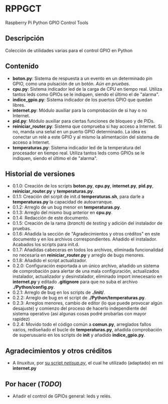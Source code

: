 # RPPGCT
Raspberry Pi Python GPIO Control Tools

## Descripción
Colección de utilidades varias para el control GPIO en Python

## Contenido
- **boton.py**: Sistema de respuesta a un evento en un determinado pin GPIO, como una pulsación de un botón. *Aún en pruebas*.
- **cpu.py**: Sistema indicador led de la carga de CPU en tiempo real. Utiliza tantos leds como GPIOs se le indiquen, siendo el último el de "alarma".
- **indice_gpio.py**: Sistema indicador de los puertos GPIO que quedan libres.
- **internet.py**: Módulo auxiliar para la comprobación de si hay o no Internet.
- **pid.py**: Módulo auxiliar para ciertas funciones de bloqueo y de PIDs.
- **reiniciar_router.py**: Sistema que comprueba si hay acceso a Internet. Si no, manda una señal en un puerto GPIO determinado. La idea es conectar un relé a este GPIO y al mismo la alimentación del sistema de acceso a Internet.
- **temperaturas.py**: Sistema indicador led de la temperatura del procesador en tiempo real. Utiliza tantos leds como GPIOs se le indiquen, siendo el último el de "alarma".

## Historial de versiones
- 0.1.0: Creación de los scripts **boton.py**, **cpu.py**, **internet.py**, **pid.py**, **reiniciar_router.py** y **temperaturas.py**.
- 0.1.1: Creación del scrpit de init.d **temperaturas.sh**, para darle a **temperaturas.py** la capacidad de autoarranque.
- 0.1.2: Arreglo de un bug menor en **temperaturas.py**.
- 0.1.3: Arreglo del mismo bug anterior en **cpu.py**.
- 0.1.4: Redacción de este documento.
- 0.1.5: Creación de la rama (*branch*) de *testing* y adición del instalador de pruebas.
- 0.1.6: Añadida la sección de "Agradecimientos y otros créditos" en este documento y en los archivos correspondientes. Añadido el instalador. Acabados los scripts para init.d.
- 0.1.7: Añadidas cabeceras en todos los archivos, eliminada funcionalidad no necesaria en **reiniciar_router.py** y arreglo de bugs menores.
- 0.1.8: Añadido el script actualizador.
- 0.2.0: Configuración exportada a un único archivo, añadido un sistema de comprobación para alertar de una mala configuración, actualizados instalador, actualizador y desinstalador, eliminado import innecesario en **internet.py** y editado **.gitignore** para que no suba el archivo **./Python/config.py**.
- 0.2.1: Arreglo de bug en los scripts de **./init/**.
- 0.2.2: Arreglo de bug en el script de **./Python/temperaturas.py**.
- 0.2.3: Arreglos menores, cambio de editor (lo que puede provocar algún desajuste) y comienzo del proceso de hacerlo independiente del sistema operativo (así algunas cosas podré probarlas con mayor rapidez)
- 0.2.4: Movido todo el código común a **comun.py**, arreglados fallos varios, rediseñado el bucle de **temperaturas.py**, añadida comprobación de superusuario en los scripts de **init** y añadido **indice_gpio.py**.

## Agradecimientos y otros créditos
* A *linuxitux*, por [su script *netisup.py*](https://www.linuxito.com/programacion/635-netisup-py-script-python-para-verificar-el-estado-de-la-red), el cual he utilizado (adaptado) en mi **internet.py**

## Por hacer (*TODO*)
* Añadir el control de GPIOs general: leds y relés.

